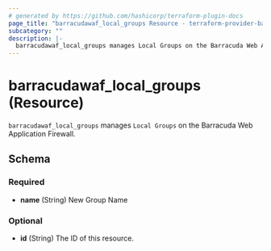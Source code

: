 ```yaml
---
# generated by https://github.com/hashicorp/terraform-plugin-docs
page_title: "barracudawaf_local_groups Resource - terraform-provider-barracudawaf"
subcategory: ""
description: |-
  barracudawaf_local_groups manages Local Groups on the Barracuda Web Application Firewall.
---
```


# barracudawaf_local_groups (Resource)

`barracudawaf_local_groups` manages `Local Groups` on the Barracuda Web Application Firewall.



<!-- schema generated by tfplugindocs -->
## Schema

### Required

- **name** (String) New Group Name

### Optional

- **id** (String) The ID of this resource.


